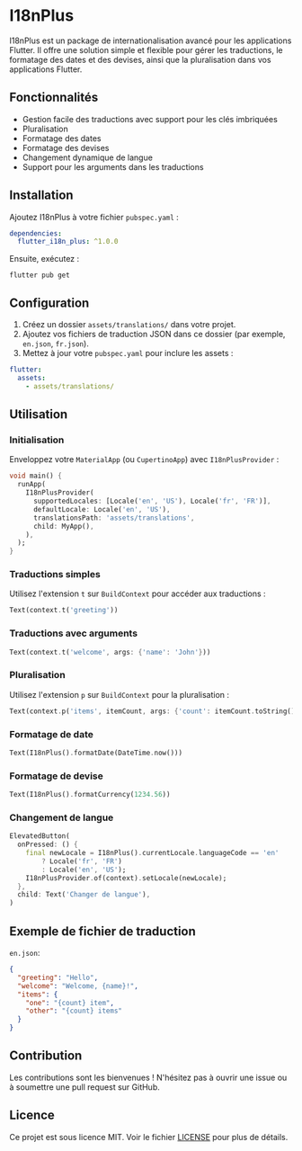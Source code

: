 # I18nPlus

I18nPlus est un package de internationalisation avancé pour les applications Flutter. Il offre une solution simple et flexible pour gérer les traductions, le formatage des dates et des devises, ainsi que la pluralisation dans vos applications Flutter.

## Fonctionnalités

- Gestion facile des traductions avec support pour les clés imbriquées
- Pluralisation
- Formatage des dates
- Formatage des devises
- Changement dynamique de langue
- Support pour les arguments dans les traductions

## Installation

Ajoutez I18nPlus à votre fichier `pubspec.yaml` :

```yaml
dependencies:
  flutter_i18n_plus: ^1.0.0
```

Ensuite, exécutez :

```
flutter pub get
```

## Configuration

1. Créez un dossier `assets/translations/` dans votre projet.
2. Ajoutez vos fichiers de traduction JSON dans ce dossier (par exemple, `en.json`, `fr.json`).
3. Mettez à jour votre `pubspec.yaml` pour inclure les assets :

```yaml
flutter:
  assets:
    - assets/translations/
```

## Utilisation

### Initialisation

Enveloppez votre `MaterialApp` (ou `CupertinoApp`) avec `I18nPlusProvider` :

```dart
void main() {
  runApp(
    I18nPlusProvider(
      supportedLocales: [Locale('en', 'US'), Locale('fr', 'FR')],
      defaultLocale: Locale('en', 'US'),
      translationsPath: 'assets/translations',
      child: MyApp(),
    ),
  );
}
```

### Traductions simples

Utilisez l'extension `t` sur `BuildContext` pour accéder aux traductions :

```dart
Text(context.t('greeting'))
```

### Traductions avec arguments

```dart
Text(context.t('welcome', args: {'name': 'John'}))
```

### Pluralisation

Utilisez l'extension `p` sur `BuildContext` pour la pluralisation :

```dart
Text(context.p('items', itemCount, args: {'count': itemCount.toString()}))
```

### Formatage de date

```dart
Text(I18nPlus().formatDate(DateTime.now()))
```

### Formatage de devise

```dart
Text(I18nPlus().formatCurrency(1234.56))
```

### Changement de langue

```dart
ElevatedButton(
  onPressed: () {
    final newLocale = I18nPlus().currentLocale.languageCode == 'en'
        ? Locale('fr', 'FR')
        : Locale('en', 'US');
    I18nPlusProvider.of(context).setLocale(newLocale);
  },
  child: Text('Changer de langue'),
)
```

## Exemple de fichier de traduction

`en.json`:

```json
{
  "greeting": "Hello",
  "welcome": "Welcome, {name}!",
  "items": {
    "one": "{count} item",
    "other": "{count} items"
  }
}
```

## Contribution

Les contributions sont les bienvenues ! N'hésitez pas à ouvrir une issue ou à soumettre une pull request sur GitHub.

## Licence

Ce projet est sous licence MIT. Voir le fichier [LICENSE](LICENSE) pour plus de détails.
